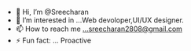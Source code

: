 - 👋 Hi, I’m @Sreecharan
- 👀 I’m interested in ...Web devoloper,UI/UX designer.
- 📫 How to reach me ...sreecharan2808@gmail.com
- ⚡ Fun fact: ... Proactive

<!---
Sreecharan2808/Sreecharan2808 is a ✨ special ✨ repository because its `README.md` (this file) appears on your GitHub profile.
You can click the Preview link to take a look at your changes.
--->
